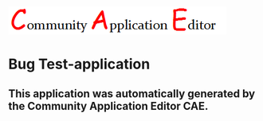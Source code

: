 ![CAE](https://github.com/PhilCAEOrg/application-308/blob/master/img/logo.png)  

Bug Test-application
===================


This application was automatically generated by the Community Application Editor CAE.  
---------------
